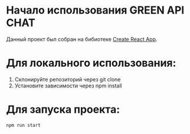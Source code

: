 # Начало использования GREEN API CHAT

Данный проект был собран на бибиотеке [Create React App](https://github.com/facebook/create-react-app).

# Для локального использования:

1. Склонируйте репозиторий через git clone
2. Установите зависимости через npm install

# Для запуска проекта:

```
npm run start
```
